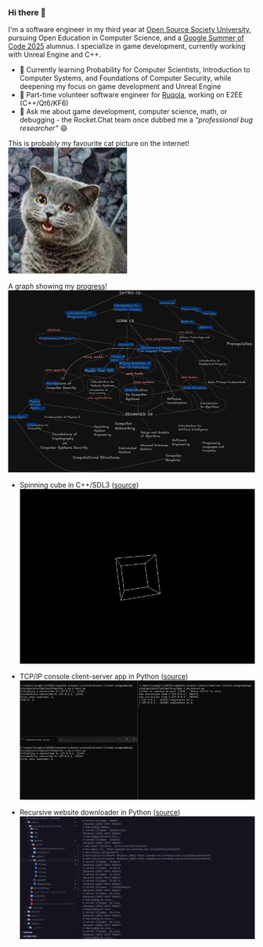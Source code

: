 <!--
**edcedcedcedc/edcedcedcedc** is a ✨ _special_ ✨ repository because its `README.md` (this file) appears on your GitHub profile.

Here are some ideas to get you started:
- 📫 How to reach me: [LinkedIn](https://www.linkedin.com/in/androranogajec/) or [email](mailto:ranogaet@gmail.com).
- 🔭 I’m currently working on ...
- 🌱 I’m currently learning ...
- 👯 I’m looking to collaborate on ...
- 🤔 I’m looking for help with ...
- 💬 Ask me about ...
- 📫 How to reach me: ...
- 😄 Pronouns: ...
- ⚡ Fun fact: ...
-->
### Hi there 👋  

I'm a software engineer in my third year at [Open Source Society University](https://cs.ossu.dev/), pursuing Open Education in Computer Science, and a [Google Summer of Code 2025](https://summerofcode.withgoogle.com/programs/2025/projects/RTuXxB1k) alumnus. 
I specialize in game development, currently working with Unreal Engine and C++.

- 🌱 Currently learning Probability for Computer Scientists, Introduction to Computer Systems, and Foundations of Computer Security, while deepening my focus on game development and Unreal Engine 
- 🔭 Part-time volunteer software engineer for [Ruqola](https://github.com/KDE/ruqola), working on E2EE (C++/Qt6/KF6)  
- 💬 Ask me about game development, computer science, math,  or debugging - the Rocket.Chat team once dubbed me a *“professional bug researcher”* 😄 

This is probably my favourite cat picture on the internet!  
![cat](cs50cat.png)

A graph showing my [progress](https://github.com/edcedcedcedc/computer-science-curriculum-ossu)!
![progress](dag1.png)

- Spinning cube in C++/SDL3 ([source](https://github.com/edcedcedcedc/computer-science-curriculum-ossu/tree/master/advanced-cs/advanced-math/linear-algebra/spinningCube))  
  ![spinningcube](spinningcube.gif)

- TCP/IP console client-server app in Python ([source](https://github.com/edcedcedcedc/computer-science-curriculum-ossu/tree/master/core-cs/core-programming/sicp/projects/project2))  
  ![tcp](tcp1.gif)

- Recursive website downloader in Python ([source](https://github.com/edcedcedcedc/computer-science-curriculum-ossu/tree/master/core-cs/core-theory/data-structures/download))  
  ![downloader](downloader111.gif)
